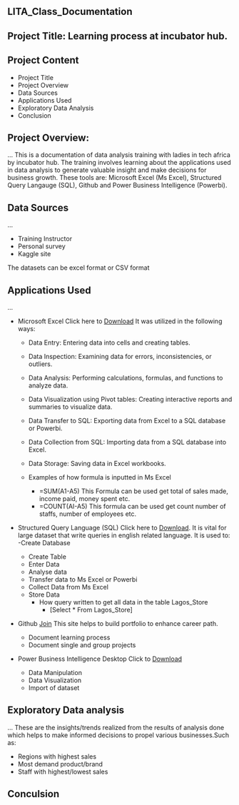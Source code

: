 ## LITA_Class_Documentation

## Project Title: Learning process at incubator hub.

## Project Content
- Project Title
- Project Overview
- Data Sources 
- Applications Used
- Exploratory Data Analysis
- Conclusion


## Project Overview: 
...
This is a documentation of data analysis training with ladies in tech africa by incubator hub. The training involves learning about the applications used in data analysis to generate valuable insight and make decisions for business growth. These tools are: Microsoft Excel (Ms Excel), Structured Query Langauge (SQL), Github and Power Business 
Intelligence (Powerbi). 

## Data Sources
...
   - Training Instructor
   - Personal survey
   - Kaggle site
     
The datasets can be excel format or CSV format

## Applications Used
...
- Microsoft Excel Click here to [Download](https://www.microsoft.com/en-us/microsoft-365/excel) It was utilized in the following ways:
   - Data Entry: Entering data into cells and creating tables.
   - Data Inspection: Examining data for errors, inconsistencies, or outliers.
   - Data Analysis: Performing calculations, formulas, and functions to analyze data.
   - Data Visualization using Pivot tables: Creating interactive reports and summaries to visualize data.
   - Data Transfer to SQL: Exporting data from Excel to a SQL database or Powerbi.
   - Data Collection from SQL: Importing data from a SQL database into Excel.
   - Data Storage: Saving data in Excel workbooks.
   
   - Examples of how formula is inputted in Ms Excel 
      - =SUM(A1-A5)
      This Formula can be used get total of sales made, income paid, money spent etc.
      - =COUNT(AI-A5)
      This formula can be used get count number of staffs, number of employees etc.


 - Structured Query Language (SQL) Click here to [Download](https://www.microsoft.com/en-us/microsoft-365/excel](https://learn.microsoft.com/en-us/sql/ssms/download-sql-server-management-studio-ssms?view=sql-server-ver16&redirectedfrom=MSDN)). It is vital for large dataset that write queries in english related language. It is used to:
   -Create Database
   - Create Table
   - Enter Data
   - Analyse data
   - Transfer data to Ms Excel or Powerbi
   - Collect Data from Ms Excel
   - Store Data
     - How query written to get all data in the table Lagos_Store
       - [Select * From Lagos_Store]


- Github [Join](https://github.com)
This site helps to build portfolio to enhance career path.
    - Document learning process
    - Document single and group projects

- Power Business Intelligence Desktop Click to  [Download](https://www.microsoft.com/en-us/power-platform/products/power-bi/downloads)
   - Data Manipulation
   - Data Visualization
   - Import of dataset

## Exploratory Data analysis
...
These are the insights/trends realized from the results of analysis done which helps to make informed decisions to propel various businesses.Such as:
  - Regions with highest sales
  - Most demand product/brand
  - Staff with highest/lowest sales

## Conculsion

  
